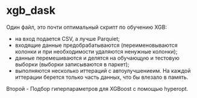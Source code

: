 # xgb_dask

Один файл, это почти оптимальный скрипт по обучению XGB:
- на вход подается CSV, а лучше Parquiet;
- входящие данные предобрабатываются (переименовываются колонки и при необходимости удаляются ненужные колонки);
- данные перемешиваются и делятся на обучающую и тестовую выборки (выборки записываются в паркет);
- выполняются несколько иттераций с автоулучшениеим.
На каждой иттерации берется только часть данных, что бы влезало в память.

Второй - Подбор гиперпараметров для XGBoost с помощью hyperopt.
